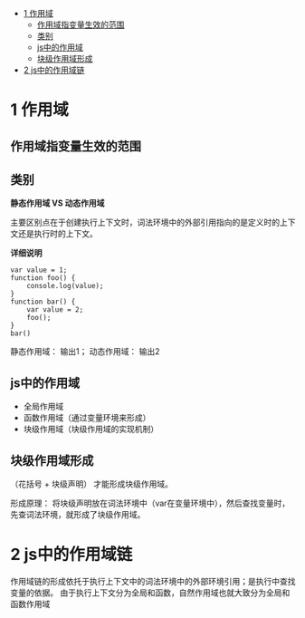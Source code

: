 - [1 作用域](#1-作用域)
  - [作用域指变量生效的范围](#作用域指变量生效的范围)
  - [类别](#类别)
  - [js中的作用域](#js中的作用域)
  - [块级作用域形成](#块级作用域形成)
- [2 js中的作用域链](#2-js中的作用域链)
# 1 作用域
## 作用域指变量生效的范围
## 类别
**静态作用域 VS 动态作用域**

主要区别点在于创建执行上下文时，词法环境中的外部引用指向的是定义时的上下文还是执行时的上下文。

**详细说明**

```
var value = 1;
function foo() { 
    console.log(value);
}
function bar() { 
    var value = 2; 
    foo();
}
bar()
```
静态作用域： 输出1；
动态作用域： 输出2
## js中的作用域
- 全局作用域
- 函数作用域（通过变量环境来形成）
- 块级作用域（块级作用域的实现机制）
## 块级作用域形成
（花括号 + 块级声明） 才能形成块级作用域。

形成原理： 将块级声明放在词法环境中（var在变量环境中），然后查找变量时，先查词法环境，就形成了块级作用域。

# 2 js中的作用域链
作用域链的形成依托于执行上下文中的词法环境中的外部环境引用；是执行中查找变量的依据。
由于执行上下文分为全局和函数，自然作用域也就大致分为全局和函数作用域
